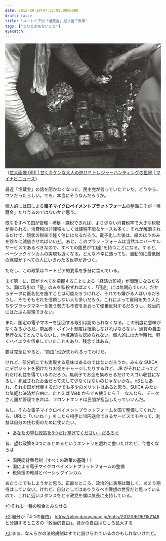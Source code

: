 ```yaml
---
date: 2012-09-19T07:32:08.0000000
draft: false
title: "ユートピア的「埋蔵金」掘り当て政策"
tags: ["とりとめもないこと"]
eyecatch: 
---
```

<p><span itemscope itemtype="http://schema.org/Photograph"><img src="20080902202355.jpg" alt="f:id:daruyanagi:20080902202355j:plain" title="f:id:daruyanagi:20080902202355j:plain" class="hatena-fotolife" itemprop="image"></span><br />
（<a href="http://news.mynavi.jp/photo/series/hobobetsu/003/images/001l.jpg">&#x62E1;&#x5927;&#x753B;&#x50CF; 001l | &#x7518;&#x304F;&#x30AD;&#x30B1;&#x30F3;&#x306A;&#x5927;&#x4EBA;&#x306E;&#x904A;&#x3073;!? &#x30C8;&#x30EC;&#x30B8;&#x30E3;&#x30FC;&#x30CF;&#x30F3;&#x30C6;&#x30A3;&#x30F3;&#x30B0;&#x306E;&#x4E16;&#x754C; | &#x30DE;&#x30A4;&#x30CA;&#x30D3;&#x30CB;&#x30E5;&#x30FC;&#x30B9;</a>）</p><p>最近「埋蔵金」の話を聞かなくなった。民主党が言っていたアレだ。どうやら、ウソだったらしい。でも、本当にそうなんだろうか。</p><p>個人的には国による<b>電子マイクロペイメントプラットフォーム</b>の整備こそが「埋蔵金」たりうるのではないかと思う。</p><p>取引をすべて国が管理・補足・課税できれば、より少ない消費税率で大きな税収が得られる。消費税は非課税もしくは課税不能なケースも多く、それが解消されるだけで、現状の税率で軽く倍にはなるだろう。電子化した後は、紙のほうのみを徐々に減価させればいい<a href="#f-30db6bde" name="fn-30db6bde" title="それも一種の税金とみなせる">*1</a>。あと、このプラットフォームは当然ユニバーサルサービスであるべきなので、すべての国民が“口座”を持つことになる。すると、ベーシックインカムの実現も近くなる。どんな不幸に遭っても、自動的に最低限の保障がすべての人にいきわたる世界が近づく。</p><p>ただし、この政策はユートピア的要素を多分に含んでいる。</p><p>まず第一に、国がすべてを把握することによる「経済の監視」が問題になるだろう。国は取引の「量」のみを監視すればよく、「用途」には無関心でいい。だからデータに匿名化を施すことは可能だろうけれど、それでも嫌がる人はいるだろうし、そもそもそれを信頼しない人も多いだろう。これによって雇用を失う人たちやブラックマネーを扱う勢力も不安をあおって便乗反対するだろうし、政治的にはたぶん実現できない。</p><p>また、国定の電子マネーを迂回する取引は認められなくなる。この制度に意味がなくなるからだ。商品券・ポイント制度は根絶しなければならない。通貨の自由発行なんてとんでもないし、地域通貨も認められない。個人的には大学時代、軽くハイエクを信奉していたこともあり、残念ではある。</p><p>要は完全にやると、“自由”<a href="#f-9336deb8" name="fn-9336deb8" title="自分が「4つの自由」 https://blog.daruyanagi.jp/entry/2012/06/16/152148 と分類するところの「政治的自由」。ほかの自由はむしろ拡大する">*2</a>が失われるってわけだ。</p><p>けれど、部分的にでも実現する意味はあるのではないだろうか。みんな SUICA にデポジットを預けたりお金をチャージしたりするけど、JR がそれによってどれだけ利益を得ているのだろう。無利子でお金を集めらるだけでスゴい収益になるし、死蔵されたお金だって決して少なくはないのじゃないかな。<a href="#f-0ded9a39" name="fn-0ded9a39" title="まぁ、なんらかの法的規制はすでに設けられているのかもしれないけれど。">*3</a>ともあれ、それを国が代替するだけでも多少のメリットはあると思う。SUICA みたいな気軽な決済が自由に、たとえば Web からでも使えたら？　なんなら、データさえ国が管理できれば、フロントエンドは民間が担当したっていいんだ。</p><p>もし、そんな電子マイクロペイメントプラットフォームを国で整備してくれたら、URLに「いいね！」をしたら相手に10円送金できるサービスでもやって、利益は自分の住む街のために使いたい。</p>

<ul>
<li><a href="https://blog.daruyanagi.jp/entry/2011/12/07/223515">&#x3042;&#x306A;&#x305F;&#x306E;&#x671B;&#x3080;&#x653F;&#x7B56;&#x3092;3&#x3064;&#x3060;&#x3051;&#x6319;&#x3052;&#x3066;&#x304F;&#x3060;&#x3055;&#x3044; - &#x3060;&#x308B;&#x308D;&#x3050;</a></li>
</ul><p>昔、望む政策を3つにまとめるというエントリを戯れに書いたけれど、今書くならば</p>

<ul>
<li>国民総背番号制（すべての政策の基礎！）</li>
<li>国による電子マイクロペイメントプラットフォームの整備</li>
<li>税負担の軽減とベーシックインカム</li>
</ul><p>あたりにでもしようかと思う。正直なところ、政治的に実現は難しく、あまり期待はしていない。けれど、自分としてはありうるべき理想の世界だと思っているので、これに近いスタンスをとる政党を僕は気長に支持している。</p>
<div class="footnote">
<p class="footnote"><a href="#fn-30db6bde" name="f-30db6bde" class="footnote-number">*1</a><span class="footnote-delimiter">:</span><span class="footnote-text">それも一種の税金とみなせる</span></p>
<p class="footnote"><a href="#fn-9336deb8" name="f-9336deb8" class="footnote-number">*2</a><span class="footnote-delimiter">:</span><span class="footnote-text">自分が「4つの自由」 <a href="https://blog.daruyanagi.jp/entry/2012/06/16/152148">https://blog.daruyanagi.jp/entry/2012/06/16/152148</a> と分類するところの「政治的自由」。ほかの自由はむしろ拡大する</span></p>
<p class="footnote"><a href="#fn-0ded9a39" name="f-0ded9a39" class="footnote-number">*3</a><span class="footnote-delimiter">:</span><span class="footnote-text">まぁ、なんらかの法的規制はすでに設けられているのかもしれないけれど。</span></p>
</div>